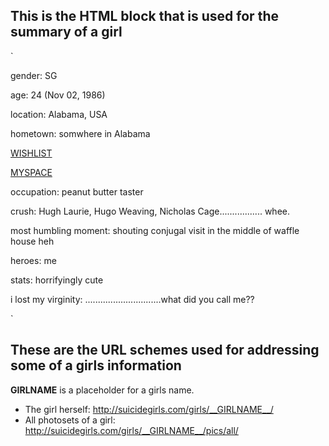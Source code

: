 This is the HTML block that is used for the summary of a girl
-------------------------------------------------------------

` <div class="summary">
	<p><span>gender:</span> SG</p>
	<p><span>age:</span> 24 (Nov 02, 1986)</p>
	<p><span>location:</span> Alabama, USA</p>
	<p><span>hometown:</span> somwhere in Alabama</p>
	<p><span><a href="http://www.amazon.com/gp/registry/H56VOJO1E3S1" title="http://www.amazon.com/gp/registry/H56VOJO1E3S1" target="_blank">WISHLIST</a></span></p>
	<p><span><a href="http://www.myspace.com/aledasuicide" title="http://www.myspace.com/aledasuicide" target="_blank">MYSPACE</a></span></p>
	<p><span>occupation:</span> peanut butter taster</p><p><span>crush:</span> Hugh Laurie, Hugo Weaving, Nicholas Cage................. whee.</p>
	<p><span>most humbling moment:</span> shouting conjugal visit in the middle of waffle house heh</p><p><span>heroes:</span> me</p>
	<p><span>stats:</span> horrifyingly cute</p><p><span>i lost my virginity:</span> ..............................what did you call me??</p>
</div> `

These are the URL schemes used for addressing some of a girls information
-------------------------------------------------------------------------

__GIRLNAME__ is a placeholder for a girls name.

* The girl herself:        http://suicidegirls.com/girls/__GIRLNAME__/
* All photosets of a girl: http://suicidegirls.com/girls/__GIRLNAME__/pics/all/
